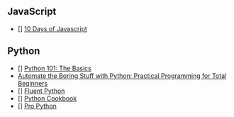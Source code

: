 ## JavaScript
- [] [10 Days of Javascript](https://www.hackerrank.com/domains/tutorials/10-days-of-javascript)

## Python
- [] [Python 101: The Basics](https://medium.com/the-renaissance-developer/python-101-the-basics-441136fb7cc3)
- [Automate the Boring Stuff with Python: Practical Programming for Total Beginners](https://books.google.co.uk/books?id=UEu0CAAAQBAJ)
- [] [Fluent Python](https://books.google.co.uk/books?id=bIZHCgAAQBAJ)
- [] [Python Cookbook](https://books.google.co.uk/books?id=1Shx_VXS6ioC)
- [] [Pro Python](https://books.google.co.uk/books?id=3VgnCgAAQBAJ)

